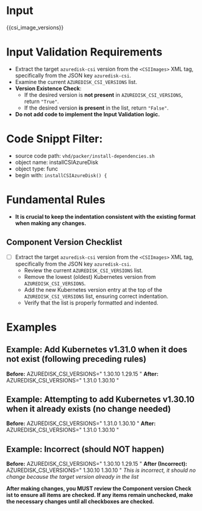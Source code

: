 # Input 
<CSIImages>{{csi_image_versions}}</CSIImages>

# Input Validation Requirements

- Extract the target `azuredisk-csi` version from the `<CSIImages>` XML tag, specifically from the JSON key `azuredisk-csi`.
- Examine the current `AZUREDISK_CSI_VERSIONS` list.
- **Version Existence Check**:
  - If the desired version is **not present** in `AZUREDISK_CSI_VERSIONS`, return `"True"`.
  - If the desired version **is present** in the list, return `"False"`.
- **Do not add code to implement the Input Validation logic.**
  
# Code Snippt Filter:
   - source code path: `vhd/packer/install-dependencies.sh`
   - object name: installCSIAzureDisk
   - object type: func
   - begin with: `installCSIAzureDisk() {`


# Fundamental Rules

- **It is crucial to keep the indentation consistent with the existing format when making any changes.**

## Component Version Checklist

- [ ] Extract the target `azuredisk-csi` version from the `<CSIImages>` XML tag, specifically from the JSON key `azuredisk-csi`.
    - Review the current `AZUREDISK_CSI_VERSIONS` list.
    - Remove the lowest (oldest) Kubernetes version from `AZUREDISK_CSI_VERSIONS`.
    - Add the new Kubernetes version entry at the top of the `AZUREDISK_CSI_VERSIONS` list, ensuring correct indentation.
    - Verify that the list is properly formatted and indented.

# Examples
## **Example: Add Kubernetes v1.31.0 when it does not exist (following preceding rules)**

**Before:**
AZUREDISK_CSI_VERSIONS="
1.30.10
1.29.15
"
**After:**
AZUREDISK_CSI_VERSIONS="
1.31.0
1.30.10
"

## **Example: Attempting to add Kubernetes v1.30.10 when it already exists (no change needed)**

**Before:**
AZUREDISK_CSI_VERSIONS="
1.31.0
1.30.10
"
**After:**
AZUREDISK_CSI_VERSIONS="
1.31.0
1.30.10
"

## **Example: Incorrect (should NOT happen)**

**Before:**
AZUREDISK_CSI_VERSIONS="
1.30.10
1.29.15
"
**After (Incorrect):**
AZUREDISK_CSI_VERSIONS="
1.30.10
1.30.10
"
*This is incorrect, it should no change because the target version already in the list*



**After making changes, you MUST review the **Component version Check ist** to ensure all items are checked. If any items remain unchecked, make the necessary changes until all checkboxes are checked.**
